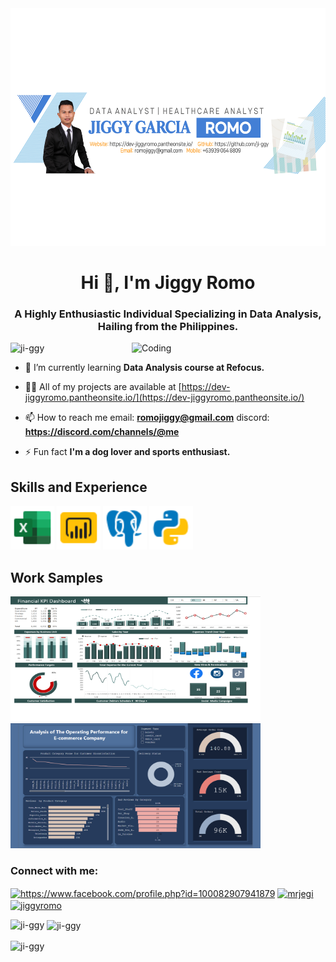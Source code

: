 
<img src="https://github.com/ji-ggy/ji-ggy/blob/main/linkin_banner.jpg" width="1000" height="380"/>  
<h1 align="center">Hi 👋, I'm Jiggy Romo</h1>
<h3 align="center">A Highly Enthusiastic Individual Specializing in Data Analysis, Hailing from the Philippines.</h3>

<img align="right" alt="Coding" width="310" src="https://media4.giphy.com/media/3oKIPEqDGUULpEU0aQ/giphy.gif?cid=ecf05e47ysndzqc7p8o7rvntwywx6c8ms2qdc54anw5dohwa&ep=v1_gifs_search&rid=giphy.gif&ct=g">

<p align="left"> <img src="https://komarev.com/ghpvc/?username=ji-ggy&label=Profile%20views&color=0e75b6&style=flat" alt="ji-ggy" /> </p>


- 🌱 I’m currently learning **Data Analysis course at Refocus.**

- 👨‍💻 All of my projects are available at [https://dev-jiggyromo.pantheonsite.io/](https://dev-jiggyromo.pantheonsite.io/)

- 📫 How to reach me email: **romojiggy@gmail.com**  discord: **https://discord.com/channels/@me**

- ⚡ Fun fact **I'm a dog lover and sports enthusiast.**


## Skills and Experience
<p align="left"> <img src="https://github.com/ji-ggy/ji-ggy/blob/main/icons8-excel-48%20(1).png"  width="70" height="70"/> 
  <img src="https://github.com/ji-ggy/ji-ggy/blob/main/icons8-power-bi-48.png"  width="70" height="70"/> 
   <img src="https://github.com/ji-ggy/ji-ggy/blob/main/icons8-postgresql-48.png"  width="70" height="70"/> 
  <img src="https://github.com/ji-ggy/ji-ggy/blob/main/icons8-python-48.png"  width="70" height="70"/>  
</p>

## Work Samples
<p align="left"> <img src="https://github.com/ji-ggy/ji-ggy/blob/main/financial%20KPI.png" width="400" height="200"/> 
  <img src="https://github.com/ji-ggy/ji-ggy/blob/main/Screenshot%202023-06-15%20211330.png" width="400" height="200"/>    
</p>

<h3 align="left">Connect with me:</h3>
<p align="left">
<a href="https://fb.com/https://www.facebook.com/profile.php?id=100082907941879" target="blank"><img align="center" src="https://raw.githubusercontent.com/rahuldkjain/github-profile-readme-generator/master/src/images/icons/Social/facebook.svg" alt="https://www.facebook.com/profile.php?id=100082907941879" height="60" width="40" /></a>
<a href="https://discord.com/channels/@me" target="blank"><img align="center" src="https://raw.githubusercontent.com/rahuldkjain/github-profile-readme-generator/master/src/images/icons/Social/discord.svg" alt="mrjegi" height="60" width="60" /></a>
  <a href="https://instagram.com/jiggyromo" target="blank"><img align="center" src="https://raw.githubusercontent.com/rahuldkjain/github-profile-readme-generator/master/src/images/icons/Social/instagram.svg" alt="jiggyromo" height="30" width="40" /></a>
</p>


<p><img align="left" src="https://github-readme-stats.vercel.app/api/top-langs?username=ji-ggy&show_icons=true&locale=en&layout=compact" alt="ji-ggy" /></p>

<p>&nbsp;<img align="center" src="https://github-readme-stats.vercel.app/api?username=ji-ggy&show_icons=true&locale=en" alt="ji-ggy" /></p>

<p><img align="center" src="https://github-readme-streak-stats.herokuapp.com/?user=ji-ggy&" alt="ji-ggy" /></p>




